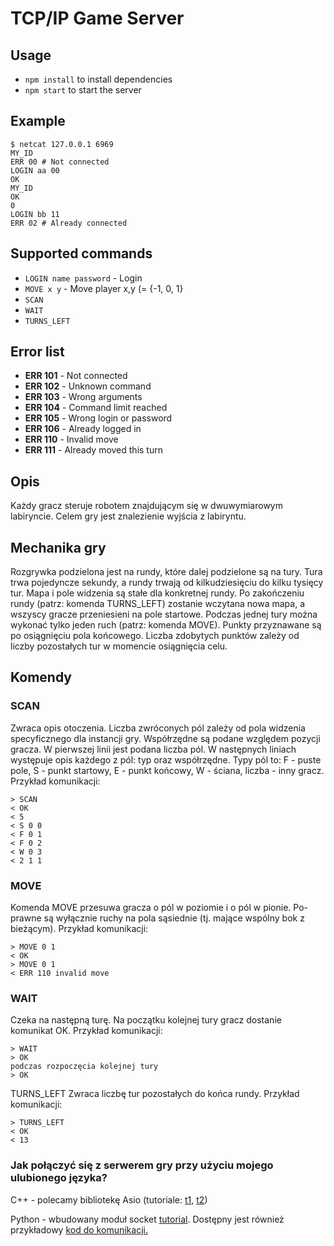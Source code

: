 # TCP/IP Game Server

## Usage
- `npm install` to install dependencies
- `npm start` to start the server

## Example
``` shell
$ netcat 127.0.0.1 6969
MY_ID
ERR 00 # Not connected
LOGIN aa 00
OK
MY_ID
OK
0
LOGIN bb 11
ERR 02 # Already connected
```

## Supported commands
- `LOGIN name password` - Login
- `MOVE x y` - Move player x,y (= {-1, 0, 1}
- `SCAN`
- `WAIT`
- `TURNS_LEFT`

## Error list
- **ERR 101** - Not connected
- **ERR 102** - Unknown command
- **ERR 103** - Wrong arguments
- **ERR 104** - Command limit reached
- **ERR 105** - Wrong login or password
- **ERR 106** - Already logged in
- **ERR 110** - Invalid move
- **ERR 111** - Already moved this turn
 
## Opis
Każdy gracz steruje robotem znajdującym się w dwuwymiarowym labiryncie. Celem gry jest
znalezienie wyjścia z labiryntu.

## Mechanika gry
Rozgrywka podzielona jest na rundy, które dalej podzielone są na tury. Tura trwa pojedyncze
sekundy, a rundy trwają od kilkudziesięciu do kilku tysięcy tur.
Mapa i pole widzenia są stałe dla konkretnej rundy. Po zakończeniu rundy (patrz: komenda
TURNS_LEFT) zostanie wczytana nowa mapa, a wszyscy gracze przeniesieni na pole startowe.
Podczas jednej tury można wykonać tylko jeden ruch (patrz: komenda MOVE).
Punkty przyznawane są po osiągnięciu pola końcowego. Liczba zdobytych punktów zależy
od liczby pozostałych tur w momencie osiągnięcia celu.

## Komendy
### SCAN
Zwraca opis otoczenia. Liczba zwróconych pól zależy od pola widzenia specyficznego dla
instancji gry. Współrzędne są podane względem pozycji gracza.
W pierwszej linii jest podana liczba pól. W następnych liniach występuje opis każdego z pól:
typ oraz współrzędne. Typy pól to: F - puste pole, S - punkt startowy, E - punkt końcowy, W -
ściana, liczba - inny gracz. Przykład komunikacji:

```
> SCAN
< OK
< 5
< S 0 0
< F 0 1
< F 0 2
< W 0 3
< 2 1 1
```

### MOVE
Komenda MOVE <x> <y> przesuwa gracza o <x> pól w poziomie i o <y> pól w pionie. Po-
prawne są wyłącznie ruchy na pola sąsiednie (tj. mające wspólny bok z bieżącym). Przykład
komunikacji:

```
> MOVE 0 1
< OK
> MOVE 0 1
< ERR 110 invalid move
```

### WAIT
Czeka na następną turę. Na początku kolejnej tury gracz dostanie komunikat OK. Przykład
komunikacji:

```
> WAIT
> OK
podczas rozpoczęcia kolejnej tury
> OK
```

TURNS_LEFT
Zwraca liczbę tur pozostałych do końca rundy. Przykład komunikacji:

```
> TURNS_LEFT
< OK
< 13
```

### Jak połączyć się z serwerem gry przy użyciu mojego ulubionego języka?

C++ - polecamy bibliotekę Asio (tutoriale: [t1](http://www.boost.org/doc/libs/1_51_0/doc/html/boost_asio/tutorial/tutdaytime1.html), [t2](http://www.gamedev.net/blog/950/entry-2249317-a-guide-to-getting-started-with-boostasio/))

Python - wbudowany moduł socket [tutorial](http://www.binarytides.com/python-socket-programming-tutorial/). Dostępny jest również przykładowy [kod do komunikacji.](/examples/tutorial_communication_example.py) 
